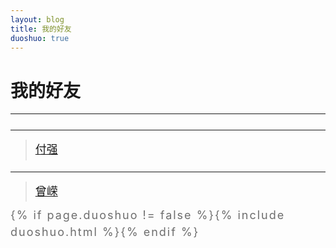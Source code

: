 ```yaml
---
layout: blog
title: 我的好友
duoshuo: true
---
```


<style>
p {
    color: #6D6D6D;
    font-size: 18px;
    line-height: 1.5;
    letter-spacing: 2px;
    margin-top: -10px;
}
hr {
	margin-top: 0;
	margin-bottom: 25px;
}
blockquote p {
    line-height: 1.8;
    letter-spacing: 0px;
}
</style>


# 我的好友

<hr id="line"/>


---

> [付强](naotou.github.io)

---

> [曾嵘](dkid.github.io)

{% if page.duoshuo != false %}{% include duoshuo.html %}{% endif %}